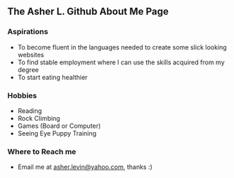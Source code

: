 ## The Asher L. Github About Me Page 

### Aspirations

- To become fluent in the languages needed to create some slick looking websites
- To find stable employment where I can use the skills acquired from my degree
- To start eating healthier

### Hobbies

- Reading
- Rock Climbing
- Games (Board or Computer)
- Seeing Eye Puppy Training

### Where to Reach me 
- Email me at asher.levin@yahoo.com, thanks :)


